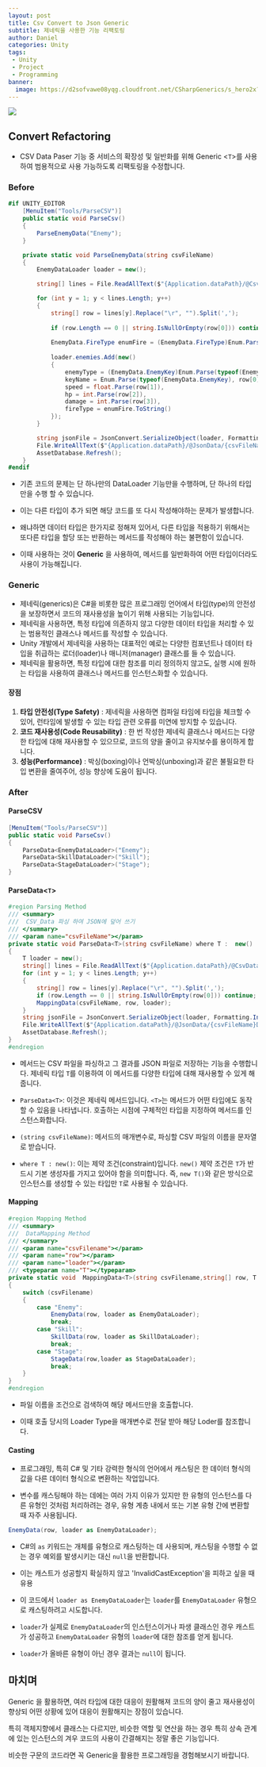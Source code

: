 ```yaml
---
layout: post
title: Csv Convert to Json Generic
subtitle: 제네릭을 사용한 기능 리팩토링
author: Daniel
categories: Unity
tags: 
 - Unity 
 - Project
 - Programming
banner:
  image: https://d2sofvawe08yqg.cloudfront.net/CSharpGenerics/s_hero2x?1620543883
---
```

![](https://teamsparta.notion.site/image/https%3A%2F%2Fs3-us-west-2.amazonaws.com%2Fsecure.notion-static.com%2F573d499f-80ac-4e49-a243-d5079503ca40%2F3.png?table=block&id=d5e15def-1ac2-420f-9c62-49b36a9a637e&spaceId=83c75a39-3aba-4ba4-a792-7aefe4b07895&width=2000&userId=&cache=v2)

Convert Refactoring
--

- CSV Data Paser 기능 중 서비스의 확장성 및 일반화를 위해 Generic <`T`>를 사용하여 범용적으로 사용 가능하도록 리팩토링을 수정합니다.

### Before

```csharp
#if UNITY_EDITOR
    [MenuItem("Tools/ParseCSV")]
    public static void ParseCsv()
    {
        ParseEnemyData("Enemy");
    }

    private static void ParseEnemyData(string csvFileName)
    {
        EnemyDataLoader loader = new();

        string[] lines = File.ReadAllText($"{Application.dataPath}/@CsvData/{csvFileName}Data.csv").Split("\n");

        for (int y = 1; y < lines.Length; y++)
        {
            string[] row = lines[y].Replace("\r", "").Split(',');
            
            if (row.Length == 0 || string.IsNullOrEmpty(row[0])) continue;
            
            EnemyData.FireType enumFire = (EnemyData.FireType)Enum.Parse(typeof(EnemyData.FireType), row[4]);
            
            loader.enemies.Add(new()
            {
                enemyType = (EnemyData.EnemyKey)Enum.Parse(typeof(EnemyData.EnemyKey), row[0]),
                keyName = Enum.Parse(typeof(EnemyData.EnemyKey), row[0]).ToString(),
                speed = float.Parse(row[1]),
                hp = int.Parse(row[2]),
                damage = int.Parse(row[3]),
                fireType = enumFire.ToString()
            });
        }

        string jsonFile = JsonConvert.SerializeObject(loader, Formatting.Indented);
        File.WriteAllText($"{Application.dataPath}/@JsonData/{csvFileName}Data.json", jsonFile);
        AssetDatabase.Refresh();
    }
#endif
```

- 기존 코드의 문제는 단 하나만의 DataLoader 기능만을 수행하며, 단 하나의 타입만을 수행 할 수 있습니다.
- 이는 다른 타입이 추가 되면 해당 코드를 또 다시 작성해야하는 문제가 발생합니다.
- 왜냐하면 데이터 타입은 한가지로 정해져 있어서, 다른 타입을 적용하기 위해서는 또다른 타입을 할당 또는 반환하는 메서드를 작성해야 하는 불편함이 있습니다.

- 이때 사용하는 것이 **Generic** 을 사용하여, 메서드를 일반화하여 어떤 타입이더라도 사용이 가능해집니다.

### Generic

- 제네릭(generics)은 C#을 비롯한 많은 프로그래밍 언어에서 타입(type)의 안전성을 보장하면서 코드의 재사용성을 높이기 위해 사용되는 기능입니다. 
- 제네릭을 사용하면, 특정 타입에 의존하지 않고 다양한 데이터 타입을 처리할 수 있는 범용적인 클래스나 메서드를 작성할 수 있습니다.
- Unity 개발에서 제네릭을 사용하는 대표적인 예로는 다양한 컴포넌트나 데이터 타입을 취급하는 로더(loader)나 매니저(manager) 클래스를 들 수 있습니다. 
- 제네릭을 활용하면, 특정 타입에 대한 참조를 미리 정의하지 않고도, 실행 시에 원하는 타입을 사용하여 클래스나 메서드를 인스턴스화할 수 있습니다.

#### 장점

1. **타입 안전성(Type Safety)** : 제네릭을 사용하면 컴파일 타임에 타입을 체크할 수 있어, 런타임에 발생할 수 있는 타입 관련 오류를 미연에 방지할 수 있습니다.
2. **코드 재사용성(Code Reusability)** : 한 번 작성한 제네릭 클래스나 메서드는 다양한 타입에 대해 재사용할 수 있으므로, 코드의 양을 줄이고 유지보수를 용이하게 합니다.
3. **성능(Performance)** : 박싱(boxing)이나 언박싱(unboxing)과 같은 불필요한 타입 변환을 줄여주어, 성능 향상에 도움이 됩니다.

### After

#### ParseCSV

```csharp
[MenuItem("Tools/ParseCSV")]
public static void ParseCsv()
{
	ParseData<EnemyDataLoader>("Enemy");
	ParseData<SkillDataLoader>("Skill");
	ParseData<StageDataLoader>("Stage");
}
```

#### ParseData<`T`>

```csharp
#region Parsing Method
/// <summary>
///  CSV_Data 파싱 하여 JSON에 덮어 쓰기
/// </summary>
/// <param name="csvFileName"></param>
private static void ParseData<T>(string csvFileName) where T :  new()
{
	T loader = new();
	string[] lines = File.ReadAllText($"{Application.dataPath}/@CsvData/{csvFileName}Data.csv").Split("\n");
	for (int y = 1; y < lines.Length; y++)
	{
		string[] row = lines[y].Replace("\r", "").Split(',');
		if (row.Length == 0 || string.IsNullOrEmpty(row[0])) continue;
		MappingData(csvFileName, row, loader);
	}
	string jsonFile = JsonConvert.SerializeObject(loader, Formatting.Indented);
	File.WriteAllText($"{Application.dataPath}/@JsonData/{csvFileName}Data.json", jsonFile);
	AssetDatabase.Refresh();
}
#endregion
```

- 메서드는 CSV 파일을 파싱하고 그 결과를 JSON 파일로 저장하는 기능을 수행합니다. 제네릭 타입 `T`를 이용하여 이 메서드를 다양한 타입에 대해 재사용할 수 있게 해줍니다.

- `ParseData<T>`: 이것은 제네릭 메서드입니다. `<T>`는 메서드가 어떤 타입에도 동작할 수 있음을 나타냅니다. 호출하는 시점에 구체적인 타입을 지정하여 메서드를 인스턴스화합니다.
    
- `(string csvFileName)`: 메서드의 매개변수로, 파싱할 CSV 파일의 이름을 문자열로 받습니다.
    
- `where T : new()`: 이는 제약 조건(constraint)입니다. `new()` 제약 조건은 `T`가 반드시 기본 생성자를 가지고 있어야 함을 의미합니다. 즉, `new T()`와 같은 방식으로 인스턴스를 생성할 수 있는 타입만 `T`로 사용될 수 있습니다.


#### Mapping

```csharp
#region Mapping Method
/// <summary>
///  DataMapping Method
/// </summary>
/// <param name="csvFilename"></param>
/// <param name="row"></param>
/// <param name="loader"></param>
/// <typeparam name="T"></typeparam>
private static void  MappingData<T>(string csvFilename,string[] row, T loader) where T : new()
{
	switch (csvFilename)
	{
		case "Enemy":
			EnemyData(row, loader as EnemyDataLoader);
			break;
		case "Skill":
			SkillData(row, loader as SkillDataLoader);
			break; 
		case "Stage":
			StageData(row,loader as StageDataLoader);
			break;
	}
}
#endregion
```

- 파일 이름을 조건으로 검색하여 해당 메서드만을 호출합니다.

- 이때 호출 당시의 Loader Type을 매개변수로 전달 받아 해당 Loder를 참조합니다.

#### Casting

- 프로그래밍, 특히 C# 및 기타 강력한 형식의 언어에서 캐스팅은 한 데이터 형식의 값을 다른 데이터 형식으로 변환하는 작업입니다. 

- 변수를 캐스팅해야 하는 데에는 여러 가지 이유가 있지만 한 유형의 인스턴스를 다른 유형인 것처럼 처리하려는 경우, 유형 계층 내에서 또는 기본 유형 간에 변환할 때 자주 사용됩니다.

```csharp
EnemyData(row, loader as EnemyDataLoader);
```

- C#의 `as` 키워드는 개체를 유형으로 캐스팅하는 데 사용되며, 캐스팅을 수행할 수 없는 경우 예외를 발생시키는 대신 `null`을 반환합니다. 

- 이는 캐스트가 성공할지 확실하지 않고 'InvalidCastException'을 피하고 싶을 때 유용

- 이 코드에서 `loader as EnemyDataLoader`는 `loader`를 `EnemyDataLoader` 유형으로 캐스팅하려고 시도합니다. 

- `loader`가 실제로 `EnemyDataLoader`의 인스턴스이거나 파생 클래스인 경우 캐스트가 성공하고 `EnemyDataLoader` 유형의 `loader`에 대한 참조를 얻게 됩니다. 

- `loader`가 올바른 유형이 아닌 경우 결과는 `null`이 됩니다.

마치며
-- 
Generic 을 활용하면, 여러 타입에 대한 대응이 원활해져 코드의 양이 줄고 재사용성이 향상되 어떤 상황에 있어 대응이 원활해지는 장점이 있습니다.

특히 객체지향에서 클래스는 다르지만, 비슷한 역할 및 연산을 하는 경우 특히 상속 관계에 있는 인스턴스의 겨우 코드의 사용이 간결해지는 정말 좋은 기능입니다.

비슷한 구문의 코드라면 꼭 Generic을 활용한 프로그래밍을 경험해보시기 바랍니다.